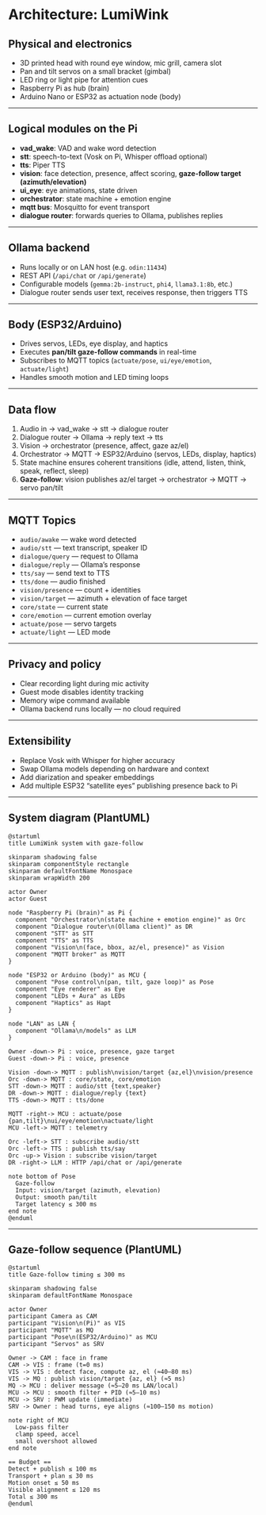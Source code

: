# Architecture: LumiWink

## Physical and electronics
- 3D printed head with round eye window, mic grill, camera slot
- Pan and tilt servos on a small bracket (gimbal)
- LED ring or light pipe for attention cues
- Raspberry Pi as hub (brain)
- Arduino Nano or ESP32 as actuation node (body)

---

## Logical modules on the Pi
- **vad_wake**: VAD and wake word detection
- **stt**: speech-to-text (Vosk on Pi, Whisper offload optional)
- **tts**: Piper TTS
- **vision**: face detection, presence, affect scoring, **gaze-follow target (azimuth/elevation)**
- **ui_eye**: eye animations, state driven
- **orchestrator**: state machine + emotion engine
- **mqtt bus**: Mosquitto for event transport
- **dialogue router**: forwards queries to Ollama, publishes replies

---

## Ollama backend
- Runs locally or on LAN host (e.g. `odin:11434`)
- REST API (`/api/chat` or `/api/generate`)
- Configurable models (`gemma:2b-instruct`, `phi4`, `llama3.1:8b`, etc.)
- Dialogue router sends user text, receives response, then triggers TTS

---

## Body (ESP32/Arduino)
- Drives servos, LEDs, eye display, and haptics
- Executes **pan/tilt gaze-follow commands** in real-time
- Subscribes to MQTT topics (`actuate/pose`, `ui/eye/emotion`, `actuate/light`)
- Handles smooth motion and LED timing loops

---

## Data flow
1. Audio in → vad_wake → stt → dialogue router
2. Dialogue router → Ollama → reply text → tts
3. Vision → orchestrator (presence, affect, gaze az/el)
4. Orchestrator → MQTT → ESP32/Arduino (servos, LEDs, display, haptics)
5. State machine ensures coherent transitions (idle, attend, listen, think, speak, reflect, sleep)
6. **Gaze-follow**: vision publishes az/el target → orchestrator → MQTT → servo pan/tilt

---

## MQTT Topics
- `audio/awake` — wake word detected
- `audio/stt` — text transcript, speaker ID
- `dialogue/query` — request to Ollama
- `dialogue/reply` — Ollama’s response
- `tts/say` — send text to TTS
- `tts/done` — audio finished
- `vision/presence` — count + identities
- `vision/target` — azimuth + elevation of face target
- `core/state` — current state
- `core/emotion` — current emotion overlay
- `actuate/pose` — servo targets
- `actuate/light` — LED mode

---

## Privacy and policy
- Clear recording light during mic activity
- Guest mode disables identity tracking
- Memory wipe command available
- Ollama backend runs locally — no cloud required

---

## Extensibility
- Replace Vosk with Whisper for higher accuracy
- Swap Ollama models depending on hardware and context
- Add diarization and speaker embeddings
- Add multiple ESP32 “satellite eyes” publishing presence back to Pi

---

## System diagram (PlantUML)
```plantuml
@startuml
title LumiWink system with gaze-follow

skinparam shadowing false
skinparam componentStyle rectangle
skinparam defaultFontName Monospace
skinparam wrapWidth 200

actor Owner
actor Guest

node "Raspberry Pi (brain)" as Pi {
  component "Orchestrator\n(state machine + emotion engine)" as Orc
  component "Dialogue router\n(Ollama client)" as DR
  component "STT" as STT
  component "TTS" as TTS
  component "Vision\n(face, bbox, az/el, presence)" as Vision
  component "MQTT broker" as MQTT
}

node "ESP32 or Arduino (body)" as MCU {
  component "Pose control\n(pan, tilt, gaze loop)" as Pose
  component "Eye renderer" as Eye
  component "LEDs + Aura" as LEDs
  component "Haptics" as Hapt
}

node "LAN" as LAN {
  component "Ollama\n/models" as LLM
}

Owner -down-> Pi : voice, presence, gaze target
Guest -down-> Pi : voice, presence

Vision -down-> MQTT : publish\nvision/target {az,el}\nvision/presence
Orc -down-> MQTT : core/state, core/emotion
STT -down-> MQTT : audio/stt {text,speaker}
DR -down-> MQTT : dialogue/reply {text}
TTS -down-> MQTT : tts/done

MQTT -right-> MCU : actuate/pose {pan,tilt}\nui/eye/emotion\nactuate/light
MCU -left-> MQTT : telemetry

Orc -left-> STT : subscribe audio/stt
Orc -left-> TTS : publish tts/say
Orc -up-> Vision : subscribe vision/target
DR -right-> LLM : HTTP /api/chat or /api/generate

note bottom of Pose
  Gaze-follow
  Input: vision/target (azimuth, elevation)
  Output: smooth pan/tilt
  Target latency ≤ 300 ms
end note
@enduml
```

---

## Gaze-follow sequence (PlantUML)

```plantuml
@startuml
title Gaze-follow timing ≤ 300 ms

skinparam shadowing false
skinparam defaultFontName Monospace

actor Owner
participant Camera as CAM
participant "Vision\n(Pi)" as VIS
participant "MQTT" as MQ
participant "Pose\n(ESP32/Arduino)" as MCU
participant "Servos" as SRV

Owner -> CAM : face in frame
CAM -> VIS : frame (t=0 ms)
VIS -> VIS : detect face, compute az, el (≈40–80 ms)
VIS -> MQ : publish vision/target {az, el} (≈5 ms)
MQ -> MCU : deliver message (≈5–20 ms LAN/local)
MCU -> MCU : smooth filter + PID (≈5–10 ms)
MCU -> SRV : PWM update (immediate)
SRV -> Owner : head turns, eye aligns (≈100–150 ms motion)

note right of MCU
  Low-pass filter
  clamp speed, accel
  small overshoot allowed
end note

== Budget ==
Detect + publish ≤ 100 ms
Transport + plan ≤ 30 ms
Motion onset ≤ 50 ms
Visible alignment ≤ 120 ms
Total ≤ 300 ms
@enduml
```

